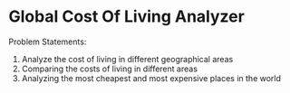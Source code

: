 # Global Cost Of Living Analyzer

Problem Statements:
1. Analyze the cost of living in different geographical areas
2. Comparing the costs of living in different areas
3. Analyzing the most cheapest and most expensive places in the world

